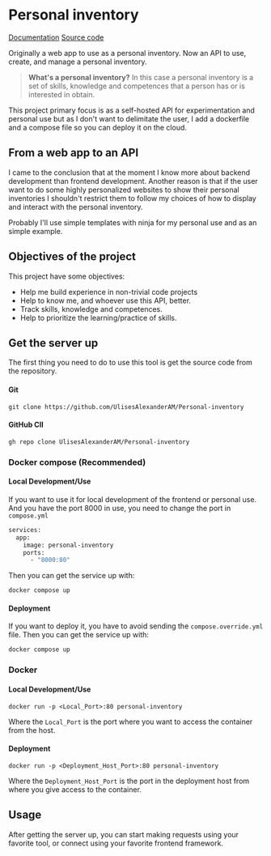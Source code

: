 # Personal inventory

[Documentation](https://ulisesalexanderam.github.io/Personal-inventory)
[Source code](https://github.com/UlisesAlexanderAM/Personal-inventory)

Originally a web app to use as a personal inventory.
Now an API to use, create, and manage a personal inventory.

> **What's a personal inventory?**
> In this case a personal inventory is a set of skills,
> knowledge and competences that a person has or is
> interested in obtain.

This project primary focus is as a self-hosted API for experimentation and personal
use but as I don't want to delimitate the user, I add a dockerfile and a compose
file so you can deploy it on the cloud.

## From a web app to an API

I came to the conclusion that at the moment I know more about backend development
than frontend development. Another reason is that if the user want to do some highly
personalized websites to show their personal inventories I shouldn't restrict them
to follow my choices of how to display and interact with the personal inventory.

Probably I'll use simple templates with ninja for my personal use and as an simple
example.

## Objectives of the project

This project have some objectives:

- Help me build experience in non-trivial code projects
- Help to know me, and whoever use this API, better.
- Track skills, knowledge and competences.
- Help to prioritize the learning/practice of skills.

## Get the server up

The first thing you need to do to use this tool is get the source code from the repository.

#### Git

``` shell
git clone https://github.com/UlisesAlexanderAM/Personal-inventory
```

#### GitHub ClI

```shell
gh repo clone UlisesAlexanderAM/Personal-inventory
```

### Docker compose (Recommended)

#### Local Development/Use

If you want to use it for local development of the frontend or personal use.
And you have the port 8000 in use, you need to change the port in `compose.yml`

```dockerfile
services:
  app:
    image: personal-inventory
    ports:
      - "8000:80"
```

Then you can get the service up with:

```shell
docker compose up
```

#### Deployment

If you want to deploy it, you have to avoid sending the
`compose.override.yml` file. Then you can get the service up with:

```shell
docker compose up
```

### Docker

#### Local Development/Use

```shell
docker run -p <Local_Port>:80 personal-inventory
```

Where the `Local_Port` is the port where you want to access the container
from the host.

#### Deployment

```shell
docker run -p <Deployment_Host_Port>:80 personal-inventory
```

Where the `Deployment_Host_Port` is the port in the deployment host from where
you give access to the container.

## Usage

After getting the server up, you can start making requests using your favorite tool,
or connect using your favorite frontend framework.
